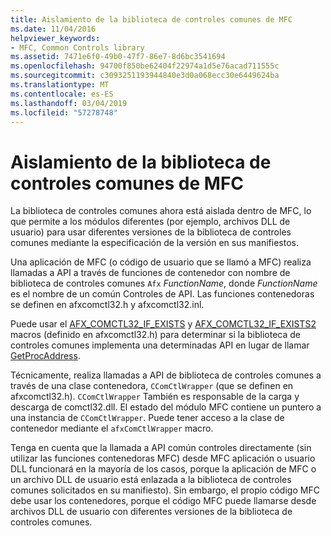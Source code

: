 ```yaml
---
title: Aislamiento de la biblioteca de controles comunes de MFC
ms.date: 11/04/2016
helpviewer_keywords:
- MFC, Common Controls library
ms.assetid: 7471e6f0-49b0-47f7-86e7-8d6bc3541694
ms.openlocfilehash: 94700f850be62404f22974a1d5e76acad711555c
ms.sourcegitcommit: c3093251193944840e3d0a068ecc30e6449624ba
ms.translationtype: MT
ms.contentlocale: es-ES
ms.lasthandoff: 03/04/2019
ms.locfileid: "57278748"
---
```

# <a name="isolation-of-the-mfc-common-controls-library"></a>Aislamiento de la biblioteca de controles comunes de MFC

La biblioteca de controles comunes ahora está aislada dentro de MFC, lo que permite a los módulos diferentes (por ejemplo, archivos DLL de usuario) para usar diferentes versiones de la biblioteca de controles comunes mediante la especificación de la versión en sus manifiestos.

Una aplicación de MFC (o código de usuario que se llamó a MFC) realiza llamadas a API a través de funciones de contenedor con nombre de biblioteca de controles comunes `Afx` *FunctionName*, donde *FunctionName* es el nombre de un común Controles de API. Las funciones contenedoras se definen en afxcomctl32.h y afxcomctl32.inl.

Puede usar el [AFX_COMCTL32_IF_EXISTS](reference/run-time-object-model-services.md#afx_comctl32_if_exists) y [AFX_COMCTL32_IF_EXISTS2](reference/run-time-object-model-services.md#afx_comctl32_if_exists2) macros (definido en afxcomctl32.h) para determinar si la biblioteca de controles comunes implementa una determinadas API en lugar de llamar [GetProcAddress](../build/getprocaddress.md).

Técnicamente, realiza llamadas a API de biblioteca de controles comunes a través de una clase contenedora, `CComCtlWrapper` (que se definen en afxcomctl32.h). `CComCtlWrapper` También es responsable de la carga y descarga de comctl32.dll. El estado del módulo MFC contiene un puntero a una instancia de `CComCtlWrapper`. Puede tener acceso a la clase de contenedor mediante el `afxComCtlWrapper` macro.

Tenga en cuenta que la llamada a API común controles directamente (sin utilizar las funciones contenedoras MFC) desde MFC aplicación o usuario DLL funcionará en la mayoría de los casos, porque la aplicación de MFC o un archivo DLL de usuario está enlazada a la biblioteca de controles comunes solicitados en su manifiesto). Sin embargo, el propio código MFC debe usar los contenedores, porque el código MFC puede llamarse desde archivos DLL de usuario con diferentes versiones de la biblioteca de controles comunes.
